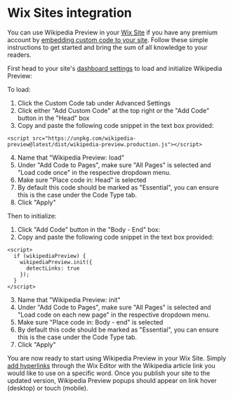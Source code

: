 # Wix Sites integration

You can use Wikipedia Preview in your [Wix Site](https://www.wix.com/) if you have any premium account by [embedding custom code to your site](https://support.wix.com/en/article/embedding-custom-code-to-your-site). Follow these simple instructions to get started and bring the sum of all knowledge to your readers.

First head to your site's [dashboard settings](https://www.wix.com/my-account/site-selector/?buttonText=Open%20Settings&title=Select%20a%20Site&autoSelectOnSingleSite=true&actionUrl=https://www.wix.com/dashboard/{{metaSiteId}}/settings) to load and initialize Wikipedia Preview:

To load:
  1. Click the Custom Code tab under Advanced Settings
  2. Click either "Add Custom Code" at the top right or the "Add Code" button in the "Head" box
  3. Copy and paste the following code snippet in the text box provided:
  ```
  <script src="https://unpkg.com/wikipedia-preview@latest/dist/wikipedia-preview.production.js"></script>
  ```
  4. Name that "Wikipedia Preview: load"
  5. Under "Add Code to Pages", make sure "All Pages" is selected and "Load code once" in the respective dropdown menu.
  6. Make sure "Place code in: Head" is selected
  7. By default this code should be marked as "Essential", you can ensure this is the case under the Code Type tab.
  8. Click "Apply"

Then to initialize:
  1. Click "Add Code" button in the "Body - End" box:
  2. Copy and paste the following code snippet in the text box provided:
  ```
  <script>
    if (wikipediaPreview) {
      wikipediaPreview.init({
        detectLinks: true
      });
    }
  </script>
  ```
  3. Name that "Wikipedia Preview: init"
  4. Under "Add Code to Pages", make sure "All Pages" is selected and "Load code on each new page" in the respective dropdown menu.
  5. Make sure "Place code in: Body - end" is selected
  6. By default this code should be marked as "Essential", you can ensure this is the case under the Code Type tab.
  7. Click "Apply"

  You are now ready to start using Wikipedia Preview in your Wix Site. Simply [add hyperlinks](https://support.wix.com/en/article/wix-editor-adding-a-text-hyperlink) through the Wix Editor with the Wikipedia article link you would like to use on a specific word. Once you publish your site to the updated version, Wikipedia Preview popups should appear on link hover (desktop) or touch (mobile).